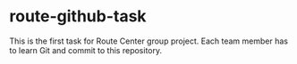 # route-github-task
This is the first task for Route Center group project.
Each team member has to learn Git and commit to this repository.

